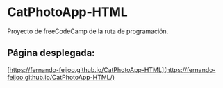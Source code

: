 # CatPhotoApp-HTML
Proyecto de freeCodeCamp de la ruta de programación.

## Página desplegada:

[https://fernando-feijoo.github.io/CatPhotoApp-HTML](https://fernando-feijoo.github.io/CatPhotoApp-HTML/)
